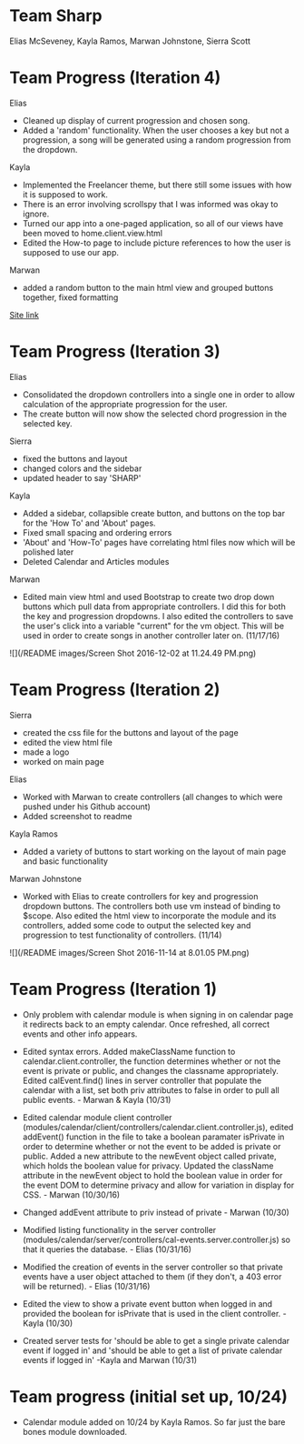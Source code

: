 # Team Sharp
Elias McSeveney, Kayla Ramos, Marwan Johnstone, Sierra Scott

# Team Progress (Iteration 4)
Elias
* Cleaned up display of current progression and chosen song.
* Added a 'random' functionality. When the user chooses a key but not
a progression, a song will be generated using a random progression from the dropdown.

Kayla
* Implemented the Freelancer theme, but there still some issues with how it is supposed to work.
* There is an error involving scrollspy that I was informed was okay to ignore.
* Turned our app into a one-paged application, so all of our views have been moved to home.client.view.html
* Edited the How-to page to include picture references to how the user is supposed to use our app.

Marwan
* added a random button to the main html view and grouped buttons together, fixed formatting

[Site link](https://agile-meadow-72160.herokuapp.com/)
# Team Progress (Iteration 3)
Elias
* Consolidated the dropdown controllers into a single one in order to
allow calculation of the appropriate progression for the user.
* The create button will now show the selected chord progression in the selected key.

Sierra
* fixed the buttons and layout
* changed colors and the sidebar
* updated header to say 'SHARP'

Kayla
* Added a sidebar, collapsible create button, and buttons on the top bar for the 'How To' and 'About' pages.
* Fixed small spacing and ordering errors
* 'About' and 'How-To' pages have correlating html files now which will be polished later
* Deleted Calendar and Articles modules

Marwan

* Edited main view html and used Bootstrap to create two drop down buttons which pull data from appropriate controllers. I did this for both the key and progression dropdowns. I also edited the controllers to save the user's click into a variable "current" for the vm object. This will be used in order to create songs in another controller later on. (11/17/16)

![](/README images/Screen Shot 2016-12-02 at 11.24.49 PM.png)


# Team Progress (Iteration 2)
Sierra
* created the css file for the buttons and layout of the page
* edited the view html file
* made a logo
* worked on main page

Elias
* Worked with Marwan to create controllers (all changes to which were pushed under his Github account)
* Added screenshot to readme

Kayla Ramos
* Added a variety of buttons to start working on the layout of main page and basic functionality

Marwan Johnstone
* Worked with Elias to create controllers for key and progression dropdown buttons. The controllers both use vm instead of binding to $scope. Also edited the html view to incorporate the module and its controllers, added some code to output the selected key and progression to test functionality of controllers. (11/14)

![](/README images/Screen Shot 2016-11-14 at 8.01.05 PM.png)

# Team Progress (Iteration 1)
* Only problem with calendar module is when signing in on calendar page it redirects back to an empty calendar. Once refreshed, all correct events and other info appears.

* Edited syntax errors. Added makeClassName function to calendar.client.controller, the function determines whether or not the event is private or public, and changes the classname appropriately. Edited calEvent.find() lines in server controller that populate the calendar with a list, set both priv attributes to false in order to pull all public events. - Marwan & Kayla (10/31)

* Edited calendar module client controller (modules/calendar/client/controllers/calendar.client.controller.js), edited addEvent() function in the file to take a boolean paramater isPrivate in order to determine whether or not the event to be added is private or public. Added a new attribute to the newEvent object called private, which holds the boolean value for privacy. Updated the className attribute in the newEvent object to hold the boolean value in order for the event DOM to determine privacy and allow for variation in display for CSS. - Marwan (10/30/16)

* Changed addEvent attribute to priv instead of private - Marwan (10/30)

* Modified listing functionality in the server controller (modules/calendar/server/controllers/cal-events.server.controller.js) so that it queries the database. - Elias (10/31/16)

* Modified the creation of events in the server controller so that private events have a user object attached to them (if they don't, a 403 error will be returned). - Elias (10/31/16)

* Edited the view to show a private event button when logged in and provided the boolean for isPrivate that is used in the client controller. - Kayla (10/30)

* Created server tests for 'should  be able to get a single private calendar event if logged in' and 'should be able to get a list of private calendar events if logged in' -Kayla and Marwan (10/31)

# Team progress (initial set up, 10/24)

* Calendar module added on 10/24 by Kayla Ramos. So far just the bare bones module downloaded.
